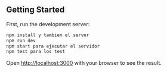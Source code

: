 

## Getting Started

First, run the development server:

```bash
npm install y tambien el server 
npm run dev
npm start para ejecutar el servidor
npm test para los test
```
Open [http://localhost:3000](http://localhost:3000) with your browser to see the result.

